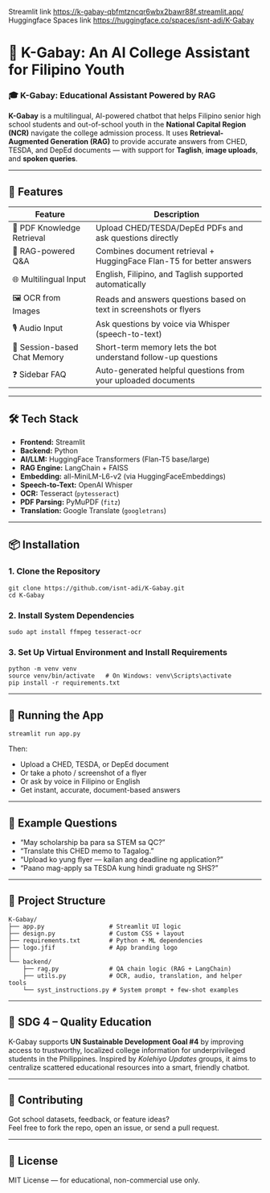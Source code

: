 Streamlit link
https://k-gabay-qbfmtzncqr6wbx2bawr88f.streamlit.app/
Huggingface Spaces link
https://huggingface.co/spaces/isnt-adi/K-Gabay

# 📘 K-Gabay: An AI College Assistant for Filipino Youth

### 🎓 K-Gabay: Educational Assistant Powered by RAG

**K-Gabay** is a multilingual, AI-powered chatbot that helps Filipino senior high school students and out-of-school youth in the **National Capital Region (NCR)** navigate the college admission process. It uses **Retrieval-Augmented Generation (RAG)** to provide accurate answers from CHED, TESDA, and DepEd documents — with support for **Taglish**, **image uploads**, and **spoken queries**.

---

## 🚀 Features

| Feature                          | Description                                                                 |
|----------------------------------|-----------------------------------------------------------------------------|
| 📄 PDF Knowledge Retrieval       | Upload CHED/TESDA/DepEd PDFs and ask questions directly                     |
| 🧠 RAG-powered Q&A               | Combines document retrieval + HuggingFace Flan-T5 for better answers        |
| 🌐 Multilingual Input            | English, Filipino, and Taglish supported automatically                      |
| 🖼️ OCR from Images               | Reads and answers questions based on text in screenshots or flyers         |
| 🎙️ Audio Input                   | Ask questions by voice via Whisper (speech-to-text)                         |
| 🧾 Session-based Chat Memory     | Short-term memory lets the bot understand follow-up questions               |
| ❓ Sidebar FAQ                   | Auto-generated helpful questions from your uploaded documents              |

---

## 🛠️ Tech Stack

- **Frontend:** Streamlit  
- **Backend:** Python  
- **AI/LLM:** HuggingFace Transformers (Flan-T5 base/large)  
- **RAG Engine:** LangChain + FAISS  
- **Embedding:** all-MiniLM-L6-v2 (via HuggingFaceEmbeddings)  
- **Speech-to-Text:** OpenAI Whisper  
- **OCR:** Tesseract (`pytesseract`)  
- **PDF Parsing:** PyMuPDF (`fitz`)  
- **Translation:** Google Translate (`googletrans`)

---

## 📦 Installation

### 1. Clone the Repository

```
git clone https://github.com/isnt-adi/K-Gabay.git
cd K-Gabay
```

### 2. Install System Dependencies

```
sudo apt install ffmpeg tesseract-ocr
```

### 3. Set Up Virtual Environment and Install Requirements

```
python -m venv venv
source venv/bin/activate   # On Windows: venv\Scripts\activate
pip install -r requirements.txt
```

---

## 🧪 Running the App

```
streamlit run app.py
```

Then:
- Upload a CHED, TESDA, or DepEd document
- Or take a photo / screenshot of a flyer
- Or ask by voice in Filipino or English
- Get instant, accurate, document-based answers

---

## 🧠 Example Questions

- “May scholarship ba para sa STEM sa QC?”
- “Translate this CHED memo to Tagalog.”
- “Upload ko yung flyer — kailan ang deadline ng application?”
- “Paano mag-apply sa TESDA kung hindi graduate ng SHS?”

---

## 📁 Project Structure

```
K-Gabay/
├── app.py                  # Streamlit UI logic
├── design.py               # Custom CSS + layout
├── requirements.txt        # Python + ML dependencies
├── logo.jfif               # App branding logo
│
└── backend/
    ├── rag.py              # QA chain logic (RAG + LangChain)
    ├── utils.py            # OCR, audio, translation, and helper tools
    └── syst_instructions.py # System prompt + few-shot examples
```

---

## 🎯 SDG 4 – Quality Education

K-Gabay supports **UN Sustainable Development Goal #4** by improving access to trustworthy, localized college information for underprivileged students in the Philippines. Inspired by *Kolehiyo Updates* groups, it aims to centralize scattered educational resources into a smart, friendly chatbot.

---

## 🤝 Contributing

Got school datasets, feedback, or feature ideas?  
Feel free to fork the repo, open an issue, or send a pull request.

---

## 📜 License

MIT License — for educational, non-commercial use only.
